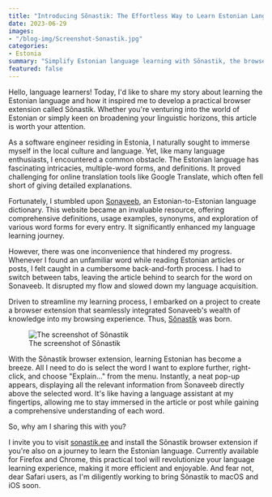 ```yaml
---
title: "Introducing Sõnastik: The Effortless Way to Learn Estonian Language with a Browser Extension"
date: 2023-06-29
images:
- "/blog-img/Screenshot-Sonastik.jpg"
categories:
- Estonia
summary: "Simplify Estonian language learning with Sõnastik, the browser extension that provides in-depth definitions, examples, and word forms from sonaveeb.ee."
featured: false
---
```


Hello, language learners! Today, I'd like to share my story about learning the Estonian language and how it inspired me to develop a practical browser extension called Sõnastik. Whether you're venturing into the world of Estonian or simply keen on broadening your linguistic horizons, this article is worth your attention.

As a software engineer residing in Estonia, I naturally sought to immerse myself in the local culture and language. Yet, like many language enthusiasts, I encountered a common obstacle. The Estonian language has fascinating intricacies, multiple-word forms, and definitions. It proved challenging for online translation tools like Google Translate, which often fell short of giving detailed explanations.

Fortunately, I stumbled upon [Sonaveeb](https://sonaveeb.ee), an Estonian-to-Estonian language dictionary. This website became an invaluable resource, offering comprehensive definitions, usage examples, synonyms, and exploration of various word forms for every entry. It significantly enhanced my language learning journey.

However, there was one inconvenience that hindered my progress. Whenever I found an unfamiliar word while reading Estonian articles or posts, I felt caught in a cumbersome back-and-forth process. I had to switch between tabs, leaving the article behind to search for the word on Sonaveeb. It disrupted my flow and slowed down my language acquisition.

Driven to streamline my learning process, I embarked on a project to create a browser extension that seamlessly integrated Sonaveeb's wealth of knowledge into my browsing experience. Thus, [Sõnastik](https://www.sonastik.ee) was born.

<div class="text-center">
<figure class="figure">
<img src="/blog-img/Screenshot-Sonastik.jpg" class="figure-img img-fluid" alt="The screenshot of Sõnastik" />
<figcaption class="figure-caption text-center">The screenshot of Sõnastik</figcaption>
</figure>
</div>

With the Sõnastik browser extension, learning Estonian has become a breeze. All I need to do is select the word I want to explore further, right-click, and choose "Explain..." from the menu. Instantly, a neat pop-up appears, displaying all the relevant information from Sonaveeb directly above the selected word. It's like having a language assistant at my fingertips, allowing me to stay immersed in the article or post while gaining a comprehensive understanding of each word.

So, why am I sharing this with you?

I invite you to visit [sonastik.ee](https://www.sonastik.ee) and install the Sõnastik browser extension if you're also on a journey to learn the Estonian language. Currently available for Firefox and Chrome, this practical tool will revolutionize your language learning experience, making it more efficient and enjoyable. And fear not, dear Safari users, as I'm diligently working to bring Sõnastik to macOS and iOS soon.

